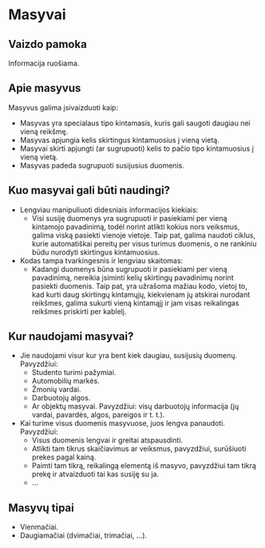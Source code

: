 # Masyvai

## Vaizdo pamoka

Informacija ruošiama.

## Apie masyvus

Masyvus galima įsivaizduoti kaip:
- Masyvas yra specialaus tipo kintamasis, kuris gali saugoti daugiau nei vieną reikšmę.
- Masyvas apjungia kelis skirtingus kintamuosius į vieną vietą.
- Masyvai skirti apjungti (ar sugrupuoti) kelis to pačio tipo kintamuosius į vieną vietą.
- Masyvas padeda sugrupuoti susijusius duomenis.

## Kuo masyvai gali būti naudingi?

- Lengviau manipuliuoti didesniais informacijos kiekiais:
  - Visi susiję duomenys yra sugrupuoti ir pasiekiami per vieną kintamojo pavadinimą, todėl norint atlikti kokius nors veiksmus, galima viską pasiekti vienoje vietoje. Taip pat, galima naudoti ciklus, kurie automatiškai pereitų per visus turimus duomenis, o ne rankiniu būdu nurodyti skirtingus kintamuosius.
- Kodas tampa tvarkingesnis ir lengviau skaitomas:
  - Kadangi duomenys būna sugrupuoti ir pasiekiami per vieną pavadinimą, nereikia įsiminti kelių skirtingų pavadinimų norint pasiekti duomenis. Taip pat, yra užrašoma mažiau kodo, vietoj to, kad kurti daug skirtingų kintamųjų, kiekvienam jų atskirai nurodant reikšmes, galima sukurti vieną kintamąjį ir jam visas reikalingas reikšmes priskirti per kablelį.

## Kur naudojami masyvai?

- Jie naudojami visur kur yra bent kiek daugiau, susijusių duomenų. Pavyzdžiui:
  - Studento turimi pažymiai.
  - Automobilių markės.
  - Žmonių vardai.
  - Darbuotojų algos.
  - Ar objektų masyvai. Pavyzdžiui: visų darbuotojų informacija (jų vardai, pavardės, algos, pareigos ir t. t.).
- Kai turime visus duomenis masyvuose, juos lengva panaudoti. Pavyzdžiui:
  - Visus duomenis lengvai ir greitai atspausdinti.
  - Atlikti tam tikrus skaičiavimus ar veiksmus, pavyzdžiui, surūšiuoti prekes pagal kainą.
  - Paimti tam tikrą, reikalingą elementą iš masyvo, pavyzdžiui tam tikrą prekę ir atvaizduoti tai kas susiję su ja.
  - ...

## Masyvų tipai

- Vienmačiai.
- Daugiamačiai (dvimačiai, trimačiai, ...).
